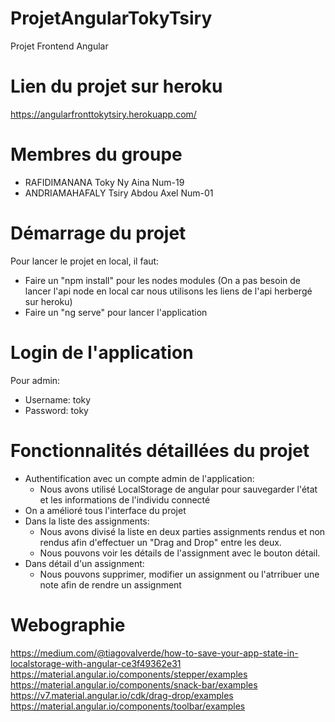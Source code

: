 # ProjetAngularTokyTsiry
Projet Frontend Angular

# Lien du projet sur heroku
https://angularfronttokytsiry.herokuapp.com/

# Membres du groupe
- RAFIDIMANANA Toky Ny Aina Num-19
- ANDRIAMAHAFALY Tsiry Abdou Axel Num-01

# Démarrage du projet
Pour lancer le projet en local, il faut:
- Faire un "npm install" pour les nodes modules
(On a pas besoin de lancer l'api node en local car nous utilisons les liens de l'api herbergé sur heroku)
- Faire un "ng serve" pour lancer l'application

# Login de l'application
Pour admin:
 -  Username: toky
 -  Password: toky

# Fonctionnalités détaillées du projet
- Authentification avec un compte admin de l'application:
  - Nous avons utilisé LocalStorage de angular pour sauvegarder l'état et les informations de l'individu connecté
- On a amélioré tous l'interface du projet
- Dans la liste des assignments:
  - Nous avons divisé la liste en deux parties assignments rendus et non rendus afin d'effectuer un "Drag and Drop" entre les deux.
  - Nous pouvons voir les détails de l'assignment avec le bouton détail.  
- Dans détail d'un assignment:
  - Nous pouvons supprimer, modifier un assignment ou l'atrribuer une note afin de rendre un assignment

# Webographie
https://medium.com/@tiagovalverde/how-to-save-your-app-state-in-localstorage-with-angular-ce3f49362e31
https://material.angular.io/components/stepper/examples
https://material.angular.io/components/snack-bar/examples
https://v7.material.angular.io/cdk/drag-drop/examples
https://material.angular.io/components/toolbar/examples
